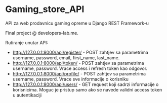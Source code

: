 # Gaming_store_API

API za web prodavnicu gaming opreme u Django REST Framework-u

Final project @ developers-lab.me.

Rutiranje unutar API:
- http://127.0.0.1:8000/api/register/ - POST zahtjev sa parametrima username, password, email, first_name, last_name.
- http://127.0.0.1:8000/api/token/ - POST zahtjev sa parametrima username, password. Vrace access i refresh token kao odgovor.
- http://127.0.0.1:8000/api/profile/ - POST zahtjev sa parametrima username, password. Vrace sve informacije o korisniku
- http://127.0.0.1:8000/api/users/ - GET request koji sadrzi informacije o korisnicima. Moguc je pristup samo ako se navede validni access token u autentikaciji
